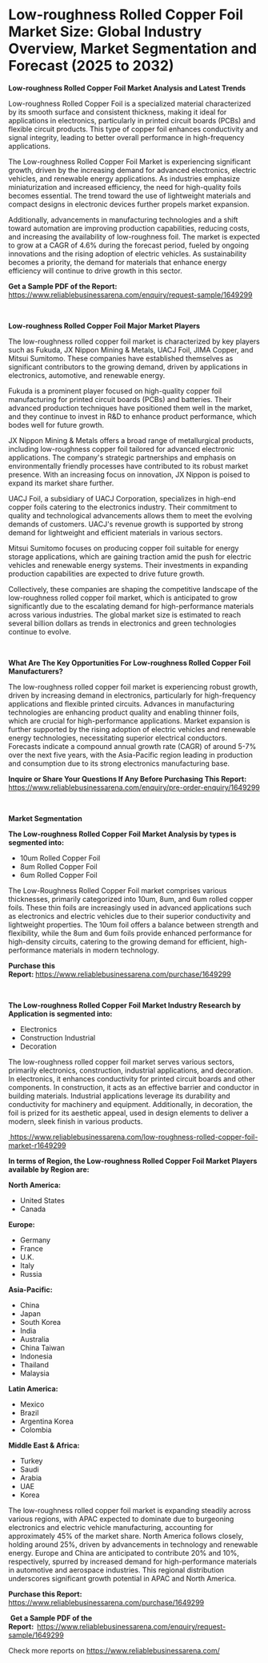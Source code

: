 <p><h1>Low-roughness Rolled Copper Foil Market Size: Global Industry Overview, Market Segmentation and Forecast (2025 to 2032)</h1></p><p><strong>Low-roughness Rolled Copper Foil Market Analysis and Latest Trends</strong></p>
<p><p>Low-roughness Rolled Copper Foil is a specialized material characterized by its smooth surface and consistent thickness, making it ideal for applications in electronics, particularly in printed circuit boards (PCBs) and flexible circuit products. This type of copper foil enhances conductivity and signal integrity, leading to better overall performance in high-frequency applications.</p><p>The Low-roughness Rolled Copper Foil Market is experiencing significant growth, driven by the increasing demand for advanced electronics, electric vehicles, and renewable energy applications. As industries emphasize miniaturization and increased efficiency, the need for high-quality foils becomes essential. The trend toward the use of lightweight materials and compact designs in electronic devices further propels market expansion.</p><p>Additionally, advancements in manufacturing technologies and a shift toward automation are improving production capabilities, reducing costs, and increasing the availability of low-roughness foil. The market is expected to grow at a CAGR of 4.6% during the forecast period, fueled by ongoing innovations and the rising adoption of electric vehicles. As sustainability becomes a priority, the demand for materials that enhance energy efficiency will continue to drive growth in this sector.</p></p>
<p><strong>Get a Sample PDF of the Report:&nbsp;</strong> <a href="https://www.reliablebusinessarena.com/enquiry/request-sample/1649299?utm_campaign=3268&utm_medium=2&utm_source=Github&utm_content=ia&utm_term=26032025&utm_id=low-roughness-rolled-copper-foil">https://www.reliablebusinessarena.com/enquiry/request-sample/1649299</a></p>
<p>&nbsp;</p>
<p><strong>Low-roughness Rolled Copper Foil Major Market Players</strong></p>
<p><p>The low-roughness rolled copper foil market is characterized by key players such as Fukuda, JX Nippon Mining & Metals, UACJ Foil, JIMA Copper, and Mitsui Sumitomo. These companies have established themselves as significant contributors to the growing demand, driven by applications in electronics, automotive, and renewable energy.</p><p>Fukuda is a prominent player focused on high-quality copper foil manufacturing for printed circuit boards (PCBs) and batteries. Their advanced production techniques have positioned them well in the market, and they continue to invest in R&D to enhance product performance, which bodes well for future growth.</p><p>JX Nippon Mining & Metals offers a broad range of metallurgical products, including low-roughness copper foil tailored for advanced electronic applications. The company's strategic partnerships and emphasis on environmentally friendly processes have contributed to its robust market presence. With an increasing focus on innovation, JX Nippon is poised to expand its market share further.</p><p>UACJ Foil, a subsidiary of UACJ Corporation, specializes in high-end copper foils catering to the electronics industry. Their commitment to quality and technological advancements allows them to meet the evolving demands of customers. UACJ's revenue growth is supported by strong demand for lightweight and efficient materials in various sectors.</p><p>Mitsui Sumitomo focuses on producing copper foil suitable for energy storage applications, which are gaining traction amid the push for electric vehicles and renewable energy systems. Their investments in expanding production capabilities are expected to drive future growth.</p><p>Collectively, these companies are shaping the competitive landscape of the low-roughness rolled copper foil market, which is anticipated to grow significantly due to the escalating demand for high-performance materials across various industries. The global market size is estimated to reach several billion dollars as trends in electronics and green technologies continue to evolve.</p></p>
<p>&nbsp;</p>
<p><strong>What Are The Key Opportunities For Low-roughness Rolled Copper Foil Manufacturers?</strong></p>
<p><p>The low-roughness rolled copper foil market is experiencing robust growth, driven by increasing demand in electronics, particularly for high-frequency applications and flexible printed circuits. Advances in manufacturing technologies are enhancing product quality and enabling thinner foils, which are crucial for high-performance applications. Market expansion is further supported by the rising adoption of electric vehicles and renewable energy technologies, necessitating superior electrical conductors. Forecasts indicate a compound annual growth rate (CAGR) of around 5-7% over the next five years, with the Asia-Pacific region leading in production and consumption due to its strong electronics manufacturing base.</p></p>
<p><strong>Inquire or Share Your Questions If Any Before Purchasing This Report:</strong> <a href="https://www.reliablebusinessarena.com/enquiry/pre-order-enquiry/1649299?utm_campaign=3268&utm_medium=2&utm_source=Github&utm_content=ia&utm_term=26032025&utm_id=low-roughness-rolled-copper-foil">https://www.reliablebusinessarena.com/enquiry/pre-order-enquiry/1649299</a></p>
<p>&nbsp;</p>
<p><strong>Market Segmentation</strong></p>
<p><strong>The Low-roughness Rolled Copper Foil Market Analysis by types is segmented into:</strong></p>
<p><ul><li>10um Rolled Copper Foil</li><li>8um Rolled Copper Foil</li><li>6um Rolled Copper Foil</li></ul></p>
<p><p>The Low-Roughness Rolled Copper Foil market comprises various thicknesses, primarily categorized into 10um, 8um, and 6um rolled copper foils. These thin foils are increasingly used in advanced applications such as electronics and electric vehicles due to their superior conductivity and lightweight properties. The 10um foil offers a balance between strength and flexibility, while the 8um and 6um foils provide enhanced performance for high-density circuits, catering to the growing demand for efficient, high-performance materials in modern technology.</p></p>
<p><strong>Purchase this Report:&nbsp;</strong><a href="https://www.reliablebusinessarena.com/purchase/1649299?utm_campaign=3268&utm_medium=2&utm_source=Github&utm_content=ia&utm_term=26032025&utm_id=low-roughness-rolled-copper-foil">https://www.reliablebusinessarena.com/purchase/1649299</a></p>
<p>&nbsp;</p>
<p><strong>The Low-roughness Rolled Copper Foil Market Industry Research by Application is segmented into:</strong></p>
<p><ul><li>Electronics</li><li>Construction Industrial</li><li>Decoration</li></ul></p>
<p><p>The low-roughness rolled copper foil market serves various sectors, primarily electronics, construction, industrial applications, and decoration. In electronics, it enhances conductivity for printed circuit boards and other components. In construction, it acts as an effective barrier and conductor in building materials. Industrial applications leverage its durability and conductivity for machinery and equipment. Additionally, in decoration, the foil is prized for its aesthetic appeal, used in design elements to deliver a modern, sleek finish in various products.</p></p>
<p><a href="https://www.reliablebusinessarena.com/low-roughness-rolled-copper-foil-market-r1649299?utm_campaign=3268&utm_medium=2&utm_source=Github&utm_content=ia&utm_term=26032025&utm_id=low-roughness-rolled-copper-foil">&nbsp;https://www.reliablebusinessarena.com/low-roughness-rolled-copper-foil-market-r1649299</a></p>
<p><strong>In terms of Region, the Low-roughness Rolled Copper Foil Market Players available by Region are:</strong></p>
<p>
    <p> <strong> North America: </strong>
        <ul>
            <li>United States</li>
            <li>Canada</li>
        </ul>
        </p> 
    <p> <strong> Europe: </strong>
        <ul>
            <li>Germany</li>
            <li>France</li>
            <li>U.K.</li>
            <li>Italy</li>
            <li>Russia</li>
        </ul>
        </p> 
    <p> <strong> Asia-Pacific: </strong>
        <ul>
            <li>China</li>
            <li>Japan</li>
            <li>South Korea</li>
            <li>India</li>
            <li>Australia</li>
            <li>China Taiwan</li>
            <li>Indonesia</li>
            <li>Thailand</li>
            <li>Malaysia</li>
        </ul>
        </p> 
    <p> <strong> Latin America: </strong>
        <ul>
            <li>Mexico</li>
            <li>Brazil</li>
            <li>Argentina Korea</li>
            <li>Colombia</li>
        </ul>
        </p> 
    <p> <strong> Middle East & Africa: </strong>
        <ul>
            <li>Turkey</li>
            <li>Saudi</li>
            <li>Arabia</li>
            <li>UAE</li>
            <li>Korea</li>
        </ul>
    </p>
    </p>
<p><p>The low-roughness rolled copper foil market is expanding steadily across various regions, with APAC expected to dominate due to burgeoning electronics and electric vehicle manufacturing, accounting for approximately 45% of the market share. North America follows closely, holding around 25%, driven by advancements in technology and renewable energy. Europe and China are anticipated to contribute 20% and 10%, respectively, spurred by increased demand for high-performance materials in automotive and aerospace industries. This regional distribution underscores significant growth potential in APAC and North America.</p></p>
<p><strong>Purchase this Report: </strong><a href="https://www.reliablebusinessarena.com/purchase/1649299?utm_campaign=3268&utm_medium=2&utm_source=Github&utm_content=ia&utm_term=26032025&utm_id=low-roughness-rolled-copper-foil">https://www.reliablebusinessarena.com/purchase/1649299</a></p>
<p>&nbsp;<strong>Get a Sample PDF of the Report:&nbsp;&nbsp;</strong><a href="https://www.reliablebusinessarena.com/enquiry/request-sample/1649299?utm_campaign=3268&utm_medium=2&utm_source=Github&utm_content=ia&utm_term=26032025&utm_id=low-roughness-rolled-copper-foil">https://www.reliablebusinessarena.com/enquiry/request-sample/1649299</a></p>
<p><strong></strong></p>
<p>Check more reports on <a href="https://www.reliablebusinessarena.com/?utm_campaign=3268&utm_medium=2&utm_source=Github&utm_content=ia&utm_term=26032025&utm_id=low-roughness-rolled-copper-foil">https://www.reliablebusinessarena.com/</a></p>